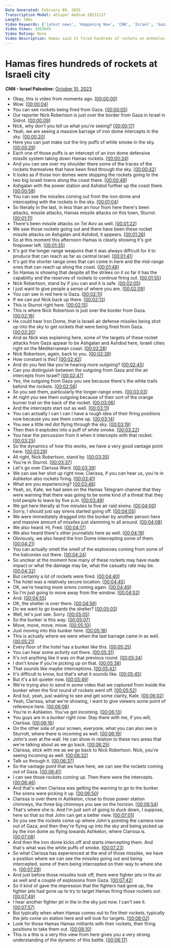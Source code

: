```yaml
---
Date Generated: February 09, 2025
Transcription Model: whisper medium 20231117
Length: 506s
Video Keywords: ['latest news', 'Happening Now', 'CNN', 'Israel', 'Gaza Strip', 'West Bank', 'Hamas', 'IDF', 'Israel Defense Forces', 'Iran', 'Jerusalem', 'Gaza City', 'Tel Aviv', 'Sderot', 'Erez Crossing', 'Kfar Aza', "Re'im", 'Khan Younis', 'Palestinians', 'Israel Gaza Border', 'Israel War', 'Gaza Siege', 'Gaza Electricity', 'Hezbollah', 'Lebanon', 'Al-Shati', 'Jabalia', 'CNN News Central', 'Nic Robertson', 'Middle East', 'Ashdod', 'Clarissa Ward', 'John Berman', 'Kate Bolduan', 'Gaza Rockets', 'Hamas Rockets', 'Iron Dome']
Video Views: 1053645
Video Rating: None
Video Description: Hamas said it fired hundreds of rockets on Ashkelon in “response to the displacement of civilians in Gaza,” a statement on Telegram said. #CNN #News
---
```


# Hamas fires hundreds of rockets at Israeli city
**CNN - Israel Palestine:** [October 10, 2023](https://www.youtube.com/watch?v=aQIWFW0RUUE)
*  Okay, this is video from moments ago. [[00:00:00](https://www.youtube.com/watch?v=aQIWFW0RUUE&t=0.0s)]
*  Wow. [[00:00:04](https://www.youtube.com/watch?v=aQIWFW0RUUE&t=4.0s)]
*  You can see rockets being fired from Gaza. [[00:00:05](https://www.youtube.com/watch?v=aQIWFW0RUUE&t=5.0s)]
*  Our reporter Nick Robertson is just over the border from Gaza in Israel in Sidrot. [[00:00:09](https://www.youtube.com/watch?v=aQIWFW0RUUE&t=9.0s)]
*  Nick, why don't you tell us what you're seeing? [[00:00:17](https://www.youtube.com/watch?v=aQIWFW0RUUE&t=17.0s)]
*  Yeah, we are seeing a massive barrage of iron dome intercepts in the sky. [[00:00:20](https://www.youtube.com/watch?v=aQIWFW0RUUE&t=20.0s)]
*  Here you can just make out the tiny puffs of white smoke in the sky. [[00:00:29](https://www.youtube.com/watch?v=aQIWFW0RUUE&t=29.0s)]
*  Each one of those puffs is an intercept of an iron dome defensive missile system taking down Hamas rockets. [[00:00:34](https://www.youtube.com/watch?v=aQIWFW0RUUE&t=34.0s)]
*  And you can see over my shoulder there some of the traces of the rockets themselves that have been fired through the sky. [[00:00:42](https://www.youtube.com/watch?v=aQIWFW0RUUE&t=42.0s)]
*  It looks as if those iron domes were stopping the rockets going to the two big Israeli towns along the coast there. [[00:00:49](https://www.youtube.com/watch?v=aQIWFW0RUUE&t=49.0s)]
*  Ashgalan with the power station and Ashdod further up the coast there. [[00:00:58](https://www.youtube.com/watch?v=aQIWFW0RUUE&t=58.0s)]
*  You can see the missiles coming out from the iron dome and intercepting with the rockets in the sky. [[00:01:04](https://www.youtube.com/watch?v=aQIWFW0RUUE&t=64.0s)]
*  So literally in the last, in less than an hour from here there's been attacks, missile attacks, Hamas missile attacks on this town, Sturrot. [[00:01:11](https://www.youtube.com/watch?v=aQIWFW0RUUE&t=71.0s)]
*  There's been missile attacks on Tel Aviv as well. [[00:01:22](https://www.youtube.com/watch?v=aQIWFW0RUUE&t=82.0s)]
*  We saw those rockets going out and there have been these rocket missile attacks on Ashgalan and Ashdod, it appears. [[00:01:26](https://www.youtube.com/watch?v=aQIWFW0RUUE&t=86.0s)]
*  So at this moment this afternoon Hamas is clearly showing it's got firepower left. [[00:01:35](https://www.youtube.com/watch?v=aQIWFW0RUUE&t=95.0s)]
*  It's got the longer range weapons that it was always difficult for it to produce that can reach as far as central Israel. [[00:01:41](https://www.youtube.com/watch?v=aQIWFW0RUUE&t=101.0s)]
*  It's got the shorter range ones that can come in here and the mid-range ones that can reach up along the coast. [[00:01:48](https://www.youtube.com/watch?v=aQIWFW0RUUE&t=108.0s)]
*  So Hamas is showing that despite all the strikes on it so far it has the capability and the reserves of rockets to continue firing out. [[00:01:55](https://www.youtube.com/watch?v=aQIWFW0RUUE&t=115.0s)]
*  Nick Robertson, stand by if you can and it is safe. [[00:02:05](https://www.youtube.com/watch?v=aQIWFW0RUUE&t=125.0s)]
*  I just want to give people a sense of where you are. [[00:02:09](https://www.youtube.com/watch?v=aQIWFW0RUUE&t=129.0s)]
*  You can see in red here is Gaza. [[00:02:11](https://www.youtube.com/watch?v=aQIWFW0RUUE&t=131.0s)]
*  If we can put Nick back up there. [[00:02:13](https://www.youtube.com/watch?v=aQIWFW0RUUE&t=133.0s)]
*  This is Sturrot right here. [[00:02:15](https://www.youtube.com/watch?v=aQIWFW0RUUE&t=135.0s)]
*  This is where Nick Robertson is just over the border from Gaza. [[00:02:16](https://www.youtube.com/watch?v=aQIWFW0RUUE&t=136.0s)]
*  He could hear Iron Dome, that is Israeli air defense missiles being shot up into the sky to get rockets that were being fired from Gaza. [[00:02:20](https://www.youtube.com/watch?v=aQIWFW0RUUE&t=140.0s)]
*  And as Nick was explaining here, some of the targets of these rocket attacks from Gaza appear to be Ashgalan and Ashdod here, Israeli cities right on the Mediterranean coast. [[00:02:28](https://www.youtube.com/watch?v=aQIWFW0RUUE&t=148.0s)]
*  Nick Robertson, again, back to you. [[00:02:39](https://www.youtube.com/watch?v=aQIWFW0RUUE&t=159.0s)]
*  How constant is this? [[00:02:42](https://www.youtube.com/watch?v=aQIWFW0RUUE&t=162.0s)]
*  And do you feel like you're hearing more outgoing? [[00:02:45](https://www.youtube.com/watch?v=aQIWFW0RUUE&t=165.0s)]
*  Can you distinguish between the outgoing from Gaza and the air intercepts from Israel? [[00:02:47](https://www.youtube.com/watch?v=aQIWFW0RUUE&t=167.0s)]
*  Yes, the outgoing from Gaza you see because there's the white trails behind the rockets. [[00:02:56](https://www.youtube.com/watch?v=aQIWFW0RUUE&t=176.0s)]
*  So you see them, particularly the longer-range ones. [[00:03:03](https://www.youtube.com/watch?v=aQIWFW0RUUE&t=183.0s)]
*  At night you see them outgoing because of their sort of the orange burner trail on the back of the rocket. [[00:03:06](https://www.youtube.com/watch?v=aQIWFW0RUUE&t=186.0s)]
*  And the intercepts start out as well. [[00:03:11](https://www.youtube.com/watch?v=aQIWFW0RUUE&t=191.0s)]
*  You can actually I can I can I have a rough idea of their firing positions now because you see them come up. [[00:03:14](https://www.youtube.com/watch?v=aQIWFW0RUUE&t=194.0s)]
*  You see a little red dot flying through the sky. [[00:03:19](https://www.youtube.com/watch?v=aQIWFW0RUUE&t=199.0s)]
*  Then then it explodes into a puff of white smoke. [[00:03:22](https://www.youtube.com/watch?v=aQIWFW0RUUE&t=202.0s)]
*  You hear the percussion from it when it intercepts with that rocket. [[00:03:25](https://www.youtube.com/watch?v=aQIWFW0RUUE&t=205.0s)]
*  So the dynamics of how this works, we have a very good vantage point here. [[00:03:29](https://www.youtube.com/watch?v=aQIWFW0RUUE&t=209.0s)]
*  All right, Nick Robertson, stand by. [[00:03:35](https://www.youtube.com/watch?v=aQIWFW0RUUE&t=215.0s)]
*  You're in Sturrot. [[00:03:37](https://www.youtube.com/watch?v=aQIWFW0RUUE&t=217.0s)]
*  Let's go over Clarissa Ward. [[00:03:39](https://www.youtube.com/watch?v=aQIWFW0RUUE&t=219.0s)]
*  We can see her shot up right now. Clarissa, if you can hear us, you're in Ashkelon also rockets firing. [[00:03:41](https://www.youtube.com/watch?v=aQIWFW0RUUE&t=221.0s)]
*  What are you experiencing? [[00:03:46](https://www.youtube.com/watch?v=aQIWFW0RUUE&t=226.0s)]
*  Yeah, so, Kate, we had seen on the Hamas Telegram channel that they were warning that there was going to be some kind of a threat that they told people to leave by five p.m. [[00:03:49](https://www.youtube.com/watch?v=aQIWFW0RUUE&t=229.0s)]
*  We got here literally at five minutes to five air raid sirens. [[00:04:00](https://www.youtube.com/watch?v=aQIWFW0RUUE&t=240.0s)]
*  Sorry, I should just say sirens started going off. [[00:04:05](https://www.youtube.com/watch?v=aQIWFW0RUUE&t=245.0s)]
*  We were immediately dragged into the bunker by another person here and massive amount of missiles just slamming in all around. [[00:04:08](https://www.youtube.com/watch?v=aQIWFW0RUUE&t=248.0s)]
*  We also heard. Hi, Fred. [[00:04:17](https://www.youtube.com/watch?v=aQIWFW0RUUE&t=257.0s)]
*  We also heard there's other journalists here as well. [[00:04:19](https://www.youtube.com/watch?v=aQIWFW0RUUE&t=259.0s)]
*  Obviously, we also heard the Iron Dome intercepting some of them. [[00:04:21](https://www.youtube.com/watch?v=aQIWFW0RUUE&t=261.0s)]
*  You can actually smell the smell of the explosives coming from some of the balconies out there. [[00:04:24](https://www.youtube.com/watch?v=aQIWFW0RUUE&t=264.0s)]
*  So unclear at the moment how many of these rockets may have made impact or what the damage may be, what the casualty rate may be. [[00:04:32](https://www.youtube.com/watch?v=aQIWFW0RUUE&t=272.0s)]
*  But certainly a lot of rockets were fired. [[00:04:40](https://www.youtube.com/watch?v=aQIWFW0RUUE&t=280.0s)]
*  The hotel was a relatively secure location. [[00:04:45](https://www.youtube.com/watch?v=aQIWFW0RUUE&t=285.0s)]
*  OK, we're hearing more sirens coming again. [[00:04:49](https://www.youtube.com/watch?v=aQIWFW0RUUE&t=289.0s)]
*  So I'm just going to move away from the window. [[00:04:52](https://www.youtube.com/watch?v=aQIWFW0RUUE&t=292.0s)]
*  And. [[00:04:55](https://www.youtube.com/watch?v=aQIWFW0RUUE&t=295.0s)]
*  OK, the shelter is over there. [[00:04:58](https://www.youtube.com/watch?v=aQIWFW0RUUE&t=298.0s)]
*  Do we want to go towards the shelter? [[00:05:03](https://www.youtube.com/watch?v=aQIWFW0RUUE&t=303.0s)]
*  Well, let's just see. Sorry. [[00:05:05](https://www.youtube.com/watch?v=aQIWFW0RUUE&t=305.0s)]
*  So the bunker is this way. [[00:05:07](https://www.youtube.com/watch?v=aQIWFW0RUUE&t=307.0s)]
*  Move, move, move, move. [[00:05:10](https://www.youtube.com/watch?v=aQIWFW0RUUE&t=310.0s)]
*  Just moving into this bunker here. [[00:05:18](https://www.youtube.com/watch?v=aQIWFW0RUUE&t=318.0s)]
*  This is actually where we were when the last barrage came in as well. [[00:05:21](https://www.youtube.com/watch?v=aQIWFW0RUUE&t=321.0s)]
*  Every floor of the hotel has a bunker like this. [[00:05:25](https://www.youtube.com/watch?v=aQIWFW0RUUE&t=325.0s)]
*  You can hear some activity out there. [[00:05:31](https://www.youtube.com/watch?v=aQIWFW0RUUE&t=331.0s)]
*  It's not anything like it was on that previous round. [[00:05:34](https://www.youtube.com/watch?v=aQIWFW0RUUE&t=334.0s)]
*  I don't know if you're picking up on that. [[00:05:38](https://www.youtube.com/watch?v=aQIWFW0RUUE&t=338.0s)]
*  That sounds like maybe interceptions. [[00:05:42](https://www.youtube.com/watch?v=aQIWFW0RUUE&t=342.0s)]
*  It's difficult to know, but that's what it sounds like. [[00:05:45](https://www.youtube.com/watch?v=aQIWFW0RUUE&t=345.0s)]
*  But it's a bit quieter now. [[00:05:49](https://www.youtube.com/watch?v=aQIWFW0RUUE&t=349.0s)]
*  We're trying also to send in some video that we captured from inside the bunker when the first round of rockets went off. [[00:05:52](https://www.youtube.com/watch?v=aQIWFW0RUUE&t=352.0s)]
*  And but, yeah, just waiting to see and get some clarity, Kate. [[00:06:02](https://www.youtube.com/watch?v=aQIWFW0RUUE&t=362.0s)]
*  Yeah, Clarissa, what we're showing, I want to give viewers some point of reference here. [[00:06:08](https://www.youtube.com/watch?v=aQIWFW0RUUE&t=368.0s)]
*  You're in Ashkelon. You've got incoming. [[00:06:13](https://www.youtube.com/watch?v=aQIWFW0RUUE&t=373.0s)]
*  You guys are in a bunker right now. Stay there with me, if you will, Clarissa. [[00:06:16](https://www.youtube.com/watch?v=aQIWFW0RUUE&t=376.0s)]
*  On the other side of your screen, everyone, what you can also see is Sturrott, where there is incoming as well. [[00:06:19](https://www.youtube.com/watch?v=aQIWFW0RUUE&t=379.0s)]
*  John's over at the wall. He can show in relation to these two areas that we're talking about as we go back. [[00:06:25](https://www.youtube.com/watch?v=aQIWFW0RUUE&t=385.0s)]
*  Clarissa, stick with me as we go back to Nick Robertson. Nick, you're seeing incoming as well. [[00:06:32](https://www.youtube.com/watch?v=aQIWFW0RUUE&t=392.0s)]
*  Talk us through it. [[00:06:37](https://www.youtube.com/watch?v=aQIWFW0RUUE&t=397.0s)]
*  So the vantage point that we have here, we can see the rockets coming out of Gaza. [[00:06:41](https://www.youtube.com/watch?v=aQIWFW0RUUE&t=401.0s)]
*  I can see those rockets coming up. Then there were the intercepts. [[00:06:46](https://www.youtube.com/watch?v=aQIWFW0RUUE&t=406.0s)]
*  And that's when Clarissa was getting the warning to go to the bunker. The sirens were picking it up. [[00:06:50](https://www.youtube.com/watch?v=aQIWFW0RUUE&t=410.0s)]
*  Clarissa is over there in Ashkelon, close to those power station chimneys, the three big chimneys you see on the horizon. [[00:06:54](https://www.youtube.com/watch?v=aQIWFW0RUUE&t=414.0s)]
*  That's where she is. And I'm just sort of going to duck down, I suppose, here so that so that John can get a better view. [[00:07:01](https://www.youtube.com/watch?v=aQIWFW0RUUE&t=421.0s)]
*  So you see the rockets come up where John's pointing the camera now out of Gaza, and then they're flying up into the sky and being picked up by the iron dome as flying towards Ashkelon, where Clarissa is. [[00:07:08](https://www.youtube.com/watch?v=aQIWFW0RUUE&t=428.0s)]
*  And then the iron dome kicks off and starts intercepting them. And that's what was the white puffs of smoke. [[00:07:23](https://www.youtube.com/watch?v=aQIWFW0RUUE&t=443.0s)]
*  So what Clarissa has experienced at the end of those missiles, we have a position where we can see the missiles going out and being intercepted, some of them being intercepted on their way to where she is. [[00:07:29](https://www.youtube.com/watch?v=aQIWFW0RUUE&t=449.0s)]
*  And just before those missiles took off, there were fighter jets in the air as well and a couple of explosions from Gaza. [[00:07:42](https://www.youtube.com/watch?v=aQIWFW0RUUE&t=462.0s)]
*  So it kind of gave the impression that the fighters had gone up, the fighter jets had gone up to try to target Hamas firing those rockets out. [[00:07:49](https://www.youtube.com/watch?v=aQIWFW0RUUE&t=469.0s)]
*  I hear another fighter jet in the in the sky just now. I can't see it. [[00:07:57](https://www.youtube.com/watch?v=aQIWFW0RUUE&t=477.0s)]
*  But typically when when Hamas comes out to fire their rockets, typically the jets come on station here and will look for targets. [[00:08:02](https://www.youtube.com/watch?v=aQIWFW0RUUE&t=482.0s)]
*  Look for those Hamas Hamas militants with their rockets, their firing positions to take them out. [[00:08:10](https://www.youtube.com/watch?v=aQIWFW0RUUE&t=490.0s)]
*  This is a this is a very this view from here gives you a very strong understanding of the dynamic of this battle. [[00:08:17](https://www.youtube.com/watch?v=aQIWFW0RUUE&t=497.0s)]
